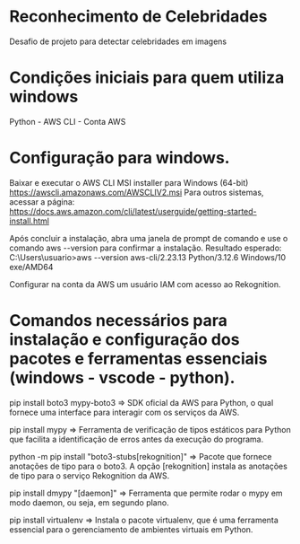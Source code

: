 # Reconhecimento de Celebridades
Desafio de projeto para detectar celebridades em imagens

# Condições iniciais para quem utiliza windows
Python - AWS CLI - Conta AWS

# Configuração para windows.
Baixar e executar o AWS CLI MSI installer para Windows (64-bit) https://awscli.amazonaws.com/AWSCLIV2.msi Para outros sistemas, acessar a página: https://docs.aws.amazon.com/cli/latest/userguide/getting-started-install.html

Após concluir a instalação, abra uma janela de prompt de comando e use o comando aws --version para confirmar a instalação. 
Resultado esperado:
C:\Users\usuario>aws --version aws-cli/2.23.13 Python/3.12.6 Windows/10 exe/AMD64

Configurar na conta da AWS um usuário IAM com acesso ao Rekognition.

#  Comandos necessários para instalação e configuração dos pacotes e ferramentas essenciais (windows - vscode - python).

pip install boto3 mypy-boto3 => SDK oficial da AWS para Python, o qual fornece uma interface para interagir com os serviços da AWS.

pip install mypy => Ferramenta de verificação de tipos estáticos para Python que facilita a identificação de erros antes da execução do programa. 

python -m pip install "boto3-stubs[rekognition]" => Pacote que fornece anotações de tipo para o boto3. A opção [rekognition] instala as anotações de tipo para o serviço Rekognition da AWS.

pip install dmypy "[daemon]" => Ferramenta que permite rodar o mypy em modo daemon, ou seja, em segundo plano.

pip install virtualenv => Instala o pacote virtualenv, que é uma ferramenta essencial para o gerenciamento de ambientes virtuais em Python.
